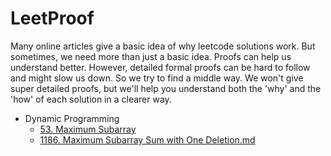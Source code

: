 # LeetProof

Many online articles give a basic idea of why leetcode solutions work. But sometimes, we need more than just a basic idea. Proofs can help us understand better. However, detailed formal proofs can be hard to follow and might slow us down. So we try to find a middle way. We won't give super detailed proofs, but we'll help you understand both the 'why' and the 'how' of each solution in a clearer way.

- Dynamic Programming
  - [53. Maximum Subarray](53.%20Maximum%20Subarray.md)
  - [1186. Maximum Subarray Sum with One Deletion.md](1186.%20Maximum%20Subarray%20Sum%20with%20One%20Deletion.md)
